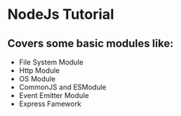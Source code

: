 # NodeJs Tutorial

## Covers some basic modules like:
- File System Module
- Http Module
- OS Module
- CommonJS and ESModule
- Event Emitter Module
- Express Famework
